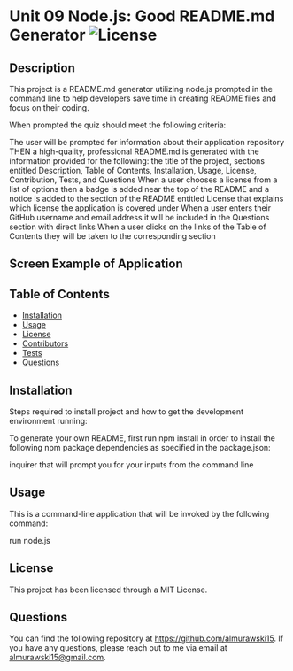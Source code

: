 # Unit 09 Node.js: Good README.md Generator ![License](https://img.shields.io/badge/License-MIT-yellow.svg)

## Description

This project is a README.md generator utilizing node.js prompted in the command line to help developers save time in creating README files and focus on their coding.

When prompted the quiz should meet the following criteria:

The user will be prompted for information about their application repository
THEN a high-quality, professional README.md is generated with the information provided for the following: the title of the project, sections entitled Description, Table of Contents, Installation, Usage, License, Contribution, Tests, and Questions
When a user chooses a license from a list of options then a badge is added near the top of the README and a notice is added to the section of the README entitled License that explains which license the application is covered under
When a user enters their GitHub username and email address it will be included in the Questions section with direct links
When a user clicks on the links of the Table of Contents they will be taken to the corresponding section

## Screen Example of Application


## Table of Contents

- [Installation](#Installation)
- [Usage](#Usage)
- [License](#License)
- [Contributors](#Contribution)
- [Tests](#Tests)
- [Questions](#Questions)

## Installation

Steps required to install project and how to get the development environment running:

To generate your own README, first run npm install in order to install the following npm package dependencies as specified in the package.json:

inquirer that will prompt you for your inputs from the command line

## Usage 

This is a command-line application that will be invoked by the following command:

run node.js 

## License

This project has been licensed through a MIT License.


## Questions

You can find the following repository at https://github.com/almurawski15. If you have any questions, please reach out to me via email at almurawski15@gmail.com.